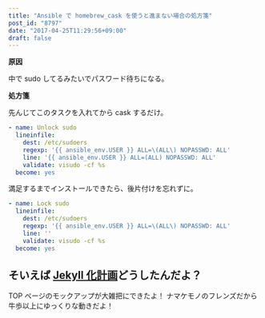 ```yaml
---
title: "Ansible で homebrew_cask を使うと進まない場合の処方箋"
post_id: "8797"
date: "2017-04-25T11:29:56+09:00"
draft: false
---
```


**原因**

中で sudo してるみたいでパスワード待ちになる。

**処方箋**

先んじてこのタスクを入れてから cask するだけ。

```YAML
- name: Unlock sudo
  lineinfile:
    dest: /etc/sudoers
    regexp: '{{ ansible_env.USER }} ALL=\(ALL\) NOPASSWD: ALL'
    line: '{{ ansible_env.USER }} ALL=(ALL) NOPASSWD: ALL'
    validate: visudo -cf %s
  become: yes
```

満足するまでインストールできたら、後片付けを忘れずに。

```YAML
- name: Lock sudo
  lineinfile:
    dest: /etc/sudoers
    regexp: '{{ ansible_env.USER }} ALL=\(ALL\) NOPASSWD: ALL'
    line: ''
    validate: visudo -cf %s
  become: yes
```

## そいえば [Jekyll 化計画](/wordpress-to-jekyll)どうしたんだよ？

TOP ページのモックアップが大雑把にできたよ！ ナマケモノのフレンズだから牛歩以上にゆっくりな動きだよ！
